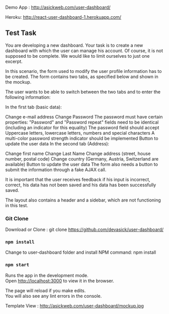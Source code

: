 Demo App : http://asickweb.com/user-dashboard/

Heroku: http://react-user-dashboard-1.herokuapp.com/

## Test Task

You are developing a new dashboard. Your task is to create a new dashboard with which the user can manage his account. Of course, it is not supposed to be complete. We would like to limit ourselves to just one excerpt.

In this scenario, the form used to modify the user profile information has to be created. The form contains two tabs, as specified below and shown in the mockup.

The user wants to be able to switch between the two tabs and to enter the following information:

In the first tab (basic data):

Change e-mail address
Change Password
The password must have certain properties:
"Password" and "Password repeat" fields need to be identical (including an indicator for this equality)
The password field should accept Uppercase letters, lowercase letters, numbers and special characters
A multi-color password strength indicator should be implemented
Button to update the user data
In the second tab (Address):

Change first name
Change Last Name
Change address (street, house number, postal code)
Change country (Germany, Austria, Switzerland are available)
Button to update the user data
The form also needs a button to submit the information through a fake AJAX call.

It is important that the user receives feedback if his input is incorrect, correct, his data has not been saved and his data has been successfully saved.

The layout also contains a header and a sidebar, which are not functioning in this test.
### Git Clone 

Download or Clone : git clone https://github.com/devasick/user-dashboard/

### `npm install`

Change to user-dashboard folder and install NPM command: npm install


### `npm start`

Runs the app in the development mode.<br />
Open [http://localhost:3000](http://localhost:3000) to view it in the browser.

The page will reload if you make edits.<br />
You will also see any lint errors in the console.

Template View : http://asickweb.com/user-dashboard/mockup.jpg





